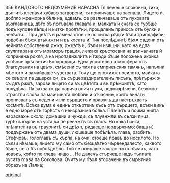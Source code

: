 ﻿356
КАНДОВОТО НЕДОУМЕНИЕ НАРАСНА
Тя лежеше спокойна, тиха, дългитѣ клепачи хубаво затворени, тя приличаше на заепала. Лицето ѝ, добпло мраморна бѣлина, едвамъ. се различаваше отъ пуховата възглавница, дѣто бѣ потъвала главата ѝ; малката ѝ снага се губѣше подъ купове вѣпци и китки пролѣтни, прощаленъ приносъ отъ булки и невѣсти... При двѣтѣ ѝ рамена стоеше по китка рѣдки бѣли трипдафили; подобни бѣхж втъкнжти и въ косата и́. Тия послѣднитѣ бѣхѫ садени отъ нейната собственна ржка; ржцѣтѣ и́, бѣли и изящни, като на едпа скулптирана отъ мраморъ грация, лежаха кръстосани на вѣпчалната ѝ копринена рокля, а на иропаднжлитѣ и́ гжрди бѣше положена иконка успѣние прѣсветия Богородици. Една упоителна атмосфера отъ благоухания на цвѣтя, смѣсени съ тия па смприенския тамянъ, напълни мѣстото и замайваше чувствата.
Току що сложихж носилото, майката се хвърли па дщерка си, съ сърцераздирателенъ писъкъ, прѣгърнж ж съ двѣ ржцѣ, зарови лицето си въ цвѣтята и въ прѣмонптѣ, като полудѣла. Па захвапж да нарича ония глухи, недоизрѣчени, безумпо-страстпи слова па майчината любовь и отчаяние, който винаги пронизватъ съ ледени игли сърдцето и правжгъ да настръхватъ космитѣ. Всѣка дума е единъ откъртенъ късъ отъ сърдцето, всѣки викъ е едно море отъ горѣсть я неизразима болка. Плачътъ и поима нията нарасвахж около; домашни и чужди, съ плувнжли въ сълзи лица, турѣхѫ кърпи на уста да пе ревнжтъ съ гласъ. Но кака Гинка, плѣнителна въ траурнитѣ си дрѣхп, ридаеше неодържимо; баща и́, поддържанъ отъ двама души, люшкаше побѣлѣла. глава, разбитъ. Стефчовъ, гологлавъ съ кърпа, на очи, стоеше правъ до носилото. Но сълзи нѣмаше; лицето му само отъ безцвѣтно чървендалесто, каквото бѣше, сега бѣ поблѣднѣло. Той се опираше захлас нжто нѣкакъ, като човѣкъ, който пе гледа нищо ... Не далечъ стърчеше надъ тълпата русата глава па Соколова. Очитѣ му бѣхѫ вторачени въ смрътния образъ на Лалка;

[original](images/397.jpg)